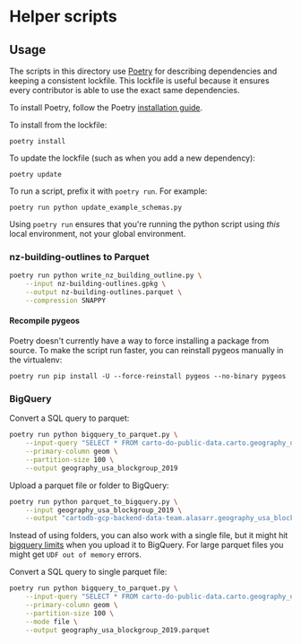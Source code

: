 # Helper scripts

## Usage

The scripts in this directory use [Poetry](https://github.com/python-poetry/poetry) for describing dependencies and keeping a consistent lockfile. This lockfile is useful because it ensures every contributor is able to use the exact same dependencies.

To install Poetry, follow the Poetry [installation guide](https://python-poetry.org/docs/#installation).

To install from the lockfile:

```
poetry install
```

To update the lockfile (such as when you add a new dependency):

```
poetry update
```

To run a script, prefix it with `poetry run`. For example:

```
poetry run python update_example_schemas.py
```

Using `poetry run` ensures that you're running the python script using _this_ local environment, not your global environment.

### nz-building-outlines to Parquet

```bash
poetry run python write_nz_building_outline.py \
    --input nz-building-outlines.gpkg \
    --output nz-building-outlines.parquet \
    --compression SNAPPY
```

#### Recompile pygeos

Poetry doesn't currently have a way to force installing a package from source.
To make the script run faster, you can reinstall pygeos manually in the
virtualenv:

```
poetry run pip install -U --force-reinstall pygeos --no-binary pygeos
```

### BigQuery 

Convert a SQL query to parquet:

```bash
poetry run python bigquery_to_parquet.py \
    --input-query "SELECT * FROM carto-do-public-data.carto.geography_usa_blockgroup_2019" \
    --primary-column geom \
    --partition-size 100 \
    --output geography_usa_blockgroup_2019 
```

Upload a parquet file or folder to BigQuery:
```bash
poetry run python parquet_to_bigquery.py \
    --input geography_usa_blockgroup_2019 \
    --output "cartodb-gcp-backend-data-team.alasarr.geography_usa_blockgroup_2019"
```

Instead of using folders, you can also work with a single file, but it might hit [bigquery limits](https://cloud.google.com/bigquery/docs/loading-data-cloud-storage-parquet) when you upload it to BigQuery. For large parquet files you might get `UDF out of memory` errors. 

Convert a SQL query to single parquet file:

```bash
poetry run python bigquery_to_parquet.py \
    --input-query "SELECT * FROM carto-do-public-data.carto.geography_usa_blockgroup_2019" \
    --primary-column geom \
    --partition-size 100 \
    --mode file \
    --output geography_usa_blockgroup_2019.parquet
```
